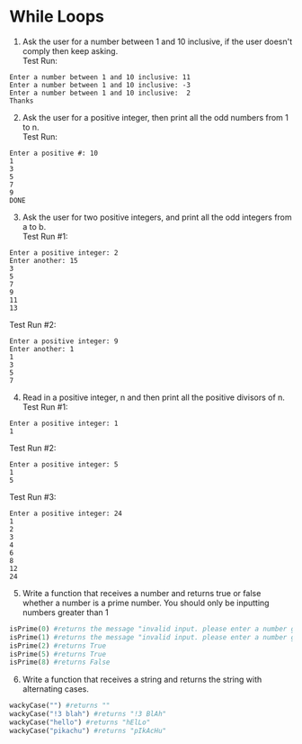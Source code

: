 # While Loops

1. Ask the user for a number between 1 and 10 inclusive, if the user doesn't comply then keep asking. <br>
Test Run:
```
Enter a number between 1 and 10 inclusive: 11
Enter a number between 1 and 10 inclusive: -3
Enter a number between 1 and 10 inclusive:  2
Thanks
```
2. Ask the user for a positive integer, then print all the odd numbers from 1 to n. <br>
Test Run:
```
Enter a positive #: 10
1
3
5
7
9
DONE
```
3. Ask the user for two positive integers, and print all the odd integers from a to b. <br>
Test Run #1:
```   
Enter a positive integer: 2
Enter another: 15
3
5
7
9
11
13
```
Test Run #2:
```   
Enter a positive integer: 9
Enter another: 1
1
3
5
7
```

4. Read in a positive integer, n and then print all the positive divisors of n. <br>
Test Run #1:
```
Enter a positive integer: 1
1
```
Test Run #2:
```
Enter a positive integer: 5
1
5
```
Test Run #3:
```
Enter a positive integer: 24
1
2
3
4
6
8
12
24
```

5. Write a function that receives a number and returns true or false whether a number is a prime number. You should only be inputting numbers greater than 1
```python
isPrime(0) #returns the message "invalid input. please enter a number greater than 1: "
isPrime(1) #returns the message "invalid input. please enter a number greater than 1: "
isPrime(2) #returns True
isPrime(5) #returns True
isPrime(8) #returns False
```
6. Write a function that receives a string and returns the string with alternating cases.
```python
wackyCase("") #returns ""
wackyCase("!3 blah") #returns "!3 BlAh"
wackyCase("hello") #returns "hElLo"
wackyCase("pikachu") #returns "pIkAcHu"
```
